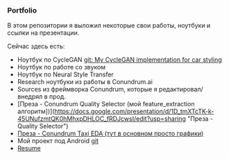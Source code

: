 ### Portfolio

В этом репозитории я выложил некоторые свои работы, ноутбуки и ссылки на презентации.

Сейчас здесь есть:

- Ноутбук по CycleGAN [git: My CycleGAN implementation for car styling](https://github.com/unfinity-core/cycleGAN-car-styling "My CycleGAN for car styling")
- Ноутбук по работе со звуком
- Ноутбук по Neural Style Transfer
- Research ноутбуки из работы в Conundrum.ai
- Sources из фреймворка Conundrum, которые я редактировал/внедрял в прод.
- [Преза - Conundrum Quality Selector (мой feature_extraction алгоритм])](https://docs.google.com/presentation/d/1D_tmXTcTK-k-45UNufzmtQK0hMhxpDHLOC_fRDJcwsI/edit?usp=sharing "Преза - Quality Selector")
- [Преза - Conundrum Taxi EDA (тут в основном просто графики)](https://docs.google.com/presentation/d/119tWh0gH4uN7K4m9ALH_4O82HucBN9t49pgfXlkuD28/edit?usp=sharing "Conundrum EDA (тут в основном графики)")
- Мой проект под Android [git](https://github.com/unfinity-core/IngradientLauncher)
- [Resume](https://github.com/unfinity-core/portfolio/resume.md)
